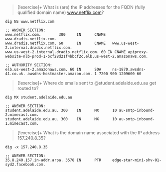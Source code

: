 
> [!exercise]+ What is (are) the IP addresses for the FQDN (fully qualified domain name) www.netflix.com?

```shell
dig NS www.netflix.com

;; ANSWER SECTION:
www.netflix.com.        300     IN      CNAME   www.dradis.netflix.com.
www.dradis.netflix.com. 60      IN      CNAME   www.us-west-2.internal.dradis.netflix.com.
www.us-west-2.internal.dradis.netflix.com. 60 IN CNAME apiproxy-website-nlb-prod-1-bcf28d21f4bbcf2c.elb.us-west-2.amazonaws.com.

;; AUTHORITY SECTION:
elb.us-west-2.amazonaws.com. 60 IN      SOA     ns-1870.awsdns-41.co.uk. awsdns-hostmaster.amazon.com. 1 7200 900 1209600 60
```


> [!exercise]+ Where do emails sent to @student.adelaide.edu.au get routed to?
> 

```shell
dig MX student.adelaide.edu.au

;; ANSWER SECTION:
student.adelaide.edu.au. 300    IN      MX      10 au-smtp-inbound-2.mimecast.com.
student.adelaide.edu.au. 300    IN      MX      10 au-smtp-inbound-1.mimecast.com.
```


> [!exercise]+ What is the domain name associated with the IP address 157.240.8.35?

```shell
dig -x 157.240.8.35

;; ANSWER SECTION:
35.8.240.157.in-addr.arpa. 3578 IN      PTR     edge-star-mini-shv-01-syd2.facebook.com.
```

